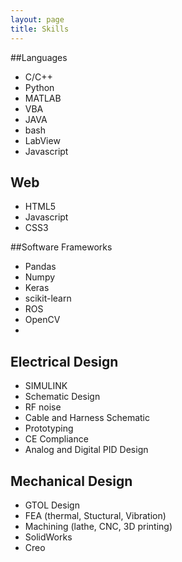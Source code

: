 ```yaml
---
layout: page
title: Skills
---
```


 ##Languages
- C/C++
- Python
- MATLAB
- VBA
- JAVA
- bash
- LabView
- Javascript

## Web
- HTML5
- Javascript
- CSS3

##Software Frameworks
- Pandas
- Numpy
- Keras
- scikit-learn
- ROS
- OpenCV
-  

## Electrical Design
- SIMULINK
- Schematic Design
- RF noise
- Cable and Harness Schematic
- Prototyping
- CE Compliance
- Analog and Digital PID Design

## Mechanical Design
- GTOL Design
- FEA (thermal, Stuctural, Vibration)
- Machining (lathe, CNC, 3D printing)
- SolidWorks
- Creo
